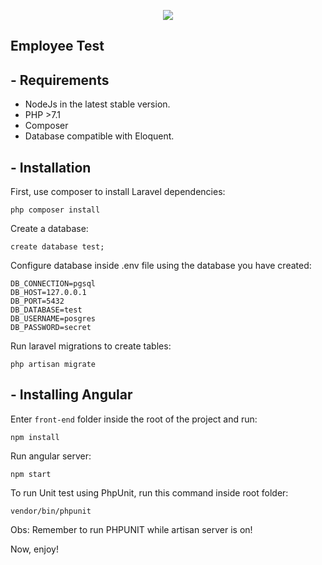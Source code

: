 <p align="center"><img src="https://laravel.com/assets/img/components/logo-laravel.svg"></p>


## Employee Test

## - Requirements

- NodeJs in the latest stable version.
- PHP >7.1
- Composer
- Database compatible with Eloquent.

## - Installation

First, use composer to install Laravel dependencies:
```
php composer install
```
Create a database:
```
create database test;
```
Configure database inside .env file using the database you have created:
```
DB_CONNECTION=pgsql
DB_HOST=127.0.0.1
DB_PORT=5432
DB_DATABASE=test
DB_USERNAME=posgres
DB_PASSWORD=secret
```

Run laravel migrations to create tables:

``` 
php artisan migrate
```

## - Installing Angular

Enter ``` front-end ``` folder inside the root of the project and run:

``` 
npm install 
```

Run angular server:
``` 
npm start
```

To run Unit test using PhpUnit, run this command inside root folder:
``` 
vendor/bin/phpunit
```
Obs: Remember to run PHPUNIT while artisan server is on!

Now, enjoy!


